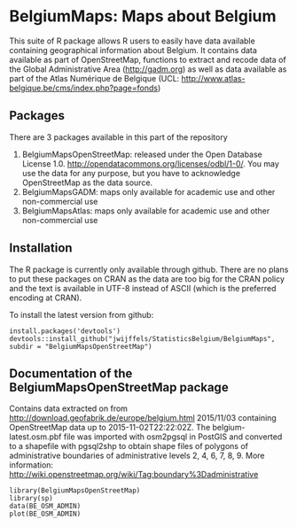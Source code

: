 # BelgiumMaps: Maps about Belgium

This suite of R package allows R users to easily have data available containing geographical information about Belgium. It contains data available as part of OpenStreetMap, functions to extract and recode data of the Global Administrative Area (http://gadm.org) as well as data available as part of the  Atlas Numérique de Belgique (UCL: http://www.atlas-belgique.be/cms/index.php?page=fonds)

## Packages

There are 3 packages available in this part of the repository
1. BelgiumMapsOpenStreetMap: released under the Open Database License 1.0. http://opendatacommons.org/licenses/odbl/1-0/. You may use the data for any purpose, but you have to acknowledge OpenStreetMap as the data source.
2. BelgiumMapsGADM: maps only available for academic use and other non-commercial use
3. BelgiumMapsAtlas: maps only available for academic use and other non-commercial use

## Installation

The R package is currently only available through github. There are no plans to put these packages on CRAN as the data are too big for the CRAN policy and the text is available in UTF-8 instead of ASCII (which is the preferred encoding at CRAN).


To install the latest version from github:
```
install.packages('devtools')
devtools::install_github("jwijffels/StatisticsBelgium/BelgiumMaps", subdir = "BelgiumMapsOpenStreetMap")
```

## Documentation of the BelgiumMapsOpenStreetMap package

Contains data extracted on from http://download.geofabrik.de/europe/belgium.html 2015/11/03 containing OpenStreetMap data up to 2015-11-02T22:22:02Z.
The belgium-latest.osm.pbf file was imported with osm2pgsql in PostGIS and converted to a shapefile with pgsql2shp to obtain shape files of polygons of administrative boundaries of administrative levels 2, 4, 6, 7, 8, 9. More information: http://wiki.openstreetmap.org/wiki/Tag:boundary%3Dadministrative

```
library(BelgiumMapsOpenStreetMap)
library(sp)
data(BE_OSM_ADMIN) 
plot(BE_OSM_ADMIN)
```
